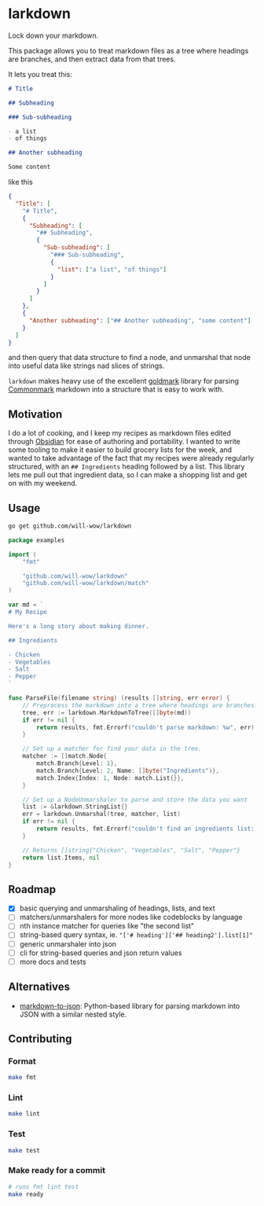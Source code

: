 # larkdown

Lock down your markdown.

This package allows you to treat markdown files as a tree where headings are branches, and then extract data from that trees.

It lets you treat this:

```markdown
# Title

## Subheading

### Sub-subheading

- a list
- of things

## Another subheading

Some content
```

like this

```json
{
  "Title": [
    "# Title",
    {
      "Subheading": [
        "## Subheading",
        {
          "Sub-subheading": [
            "### Sub-subheading",
            {
              "list": ["a list", "of things"]
            }
          ]
        }
      ]
    },
    {
      "Another subheading": ["## Another subheading", "some content"]
    }
  ]
}
```

and then query that data structure to find a node, and unmarshal that node into useful data like strings nad slices of strings.

`larkdown` makes heavy use of the excellent [goldmark](https://github.com/yuin/goldmark) library for parsing [Commonmark](https://commonmark.org) markdown into a structure that is easy to work with.

## Motivation

I do a lot of cooking, and I keep my recipes as markdown files edited through [Obsidian](https://obsidian.md) for ease of authoring and portability. I wanted to write some tooling to make it easier to build grocery lists for the week, and wanted to take advantage of the fact that my recipes were already regularly structured, with an `## Ingredients` heading followed by a list. This library lets me pull out that ingredient data, so I can make a shopping list and get on with my weekend.

## Usage

```bash
go get github.com/will-wow/larkdown
```

```go
package examples

import (
	"fmt"

	"github.com/will-wow/larkdown"
	"github.com/will-wow/larkdown/match"
)

var md = `
# My Recipe

Here's a long story about making dinner.

## Ingredients

- Chicken
- Vegetables
- Salt
- Pepper
`

func ParseFile(filename string) (results []string, err error) {
	// Preprocess the markdown into a tree where headings are branches.
	tree, err := larkdown.MarkdownToTree([]byte(md))
	if err != nil {
		return results, fmt.Errorf("couldn't parse markdown: %w", err)
	}

	// Set up a matcher for find your data in the tree.
	matcher := []match.Node{
		match.Branch{Level: 1},
		match.Branch{Level: 2, Name: []byte("Ingredients")},
		match.Index{Index: 1, Node: match.List{}},
	}

	// Set up a NodeUnmarshaler to parse and store the data you want
	list := &larkdown.StringList{}
	err = larkdown.Unmarshal(tree, matcher, list)
	if err != nil {
		return results, fmt.Errorf("couldn't find an ingredients list: %w", err)
	}

	// Returns []string{"Chicken", "Vegetables", "Salt", "Pepper"}
	return list.Items, nil
}
```

## Roadmap

- [x] basic querying and unmarshaling of headings, lists, and text
- [ ] matchers/unmarshalers for more nodes like codeblocks by language
- [ ] nth instance matcher for queries like "the second list"
- [ ] string-based query syntax, ie. `"['# heading']['## heading2'].list[1]"`
- [ ] generic unmarshaler into json
- [ ] cli for string-based queries and json return values
- [ ] more docs and tests

## Alternatives

- [markdown-to-json](https://github.com/njvack/markdown-to-json): Python-based library for parsing markdown into JSON with a similar nested style.

## Contributing

### Format

```bash
make fmt
```

### Lint

```bash
make lint
```

### Test

```bash
make test
```

### Make ready for a commit

```bash
# runs fmt lint test
make ready
```
